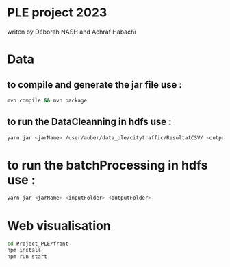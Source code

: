 # PLE project 2023
writen by Déborah NASH and Achraf Habachi

# Data
## to compile and generate the jar file use :
 ```bash
mvn compile && mvn package
```

## to run the DataCleanning in hdfs use :
 ```bash
yarn jar <jarName> /user/auber/data_ple/citytraffic/ResultatCSV/ <outputFolder> cleanning
```
# to run the batchProcessing in hdfs use :
   ```bash
yarn jar <jarName> <inputFolder> <outputFolder>
  ```

# Web visualisation
  ```bash
  cd Project_PLE/front
  npm install
  npm run start
  ```
